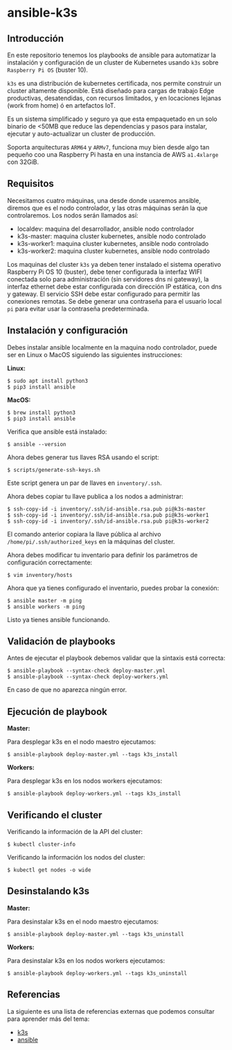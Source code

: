 # ansible-k3s

## Introducción

En este repositorio tenemos los playbooks de ansible para automatizar la instalación y configuración de un
cluster de Kubernetes usando `k3s` sobre `Raspberry Pi OS` (buster 10).

`k3s` es una distribución de kubernetes certificada, nos permite construir un cluster altamente disponible. Está
diseñado para cargas de trabajo Edge productivas, desatendidas, con recursos limitados, y en locaciones lejanas
(work from home) ó en artefactos IoT.

Es un sistema simplificado y seguro ya que esta empaquetado en un solo binario de <50MB que reduce las dependencias
y pasos para instalar, ejecutar y auto-actualizar un cluster de producción.

Soporta arquitecturas `ARM64` y `ARMv7`, funciona muy bien desde algo tan pequeño coo una Raspberry Pi hasta en una
instancia de AWS `a1.4xlarge` con 32GiB.

## Requisitos

Necesitamos cuatro máquinas, una desde donde usaremos ansible, diremos que es el nodo controlador, y las otras
máquinas serán la que controlaremos. Los nodos serán llamados así:

* localdev: maquina del desarrollador, ansible nodo controlador
* k3s-master: maquina cluster kubernetes, ansible nodo controlado
* k3s-worker1: maquina cluster kubernetes, ansible nodo controlado
* k3s-worker2: maquina cluster kubernetes, ansible nodo controlado

Los maquinas del cluster `k3s` ya deben tener instalado el sistema operativo Raspberry Pi OS 10 (buster), debe tener
configurada la interfaz WIFI conectada solo para administración (sin servidores dns ni gateway), la interfaz ethernet
debe estar configurada con dirección IP estática, con dns y gateway. El servicio SSH debe estar configurado para
permitir las conexiones remotas. Se debe generar una contraseña para el usuario local `pi` para evitar usar la
contraseña predeterminada.

## Instalación y configuración

Debes instalar ansible localmente en la maquina nodo controlador, puede ser en Linux o MacOS siguiendo
las siguientes instrucciones:

**Linux:**

```
$ sudo apt install python3
$ pip3 install ansible
```

**MacOS:**

```
$ brew install python3
$ pip3 install ansible
```

Verifica que ansible está instalado:

```
$ ansible --version
```

Ahora debes generar tus llaves RSA usando el script:

```
$ scripts/generate-ssh-keys.sh
```

Este script genera un par de llaves en `inventory/.ssh`.

Ahora debes copiar tu llave publica a los nodos a administrar:

```
$ ssh-copy-id -i inventory/.ssh/id-ansible.rsa.pub pi@k3s-master
$ ssh-copy-id -i inventory/.ssh/id-ansible.rsa.pub pi@k3s-worker1
$ ssh-copy-id -i inventory/.ssh/id-ansible.rsa.pub pi@k3s-worker2
```

El comando anterior copiara la llave pública al archivo `/home/pi/.ssh/authorized_keys` en la
máquinas del cluster.

Ahora debes modificar tu inventario para definir los parámetros de configuración correctamente:

```
$ vim inventory/hosts
```

Ahora que ya tienes configurado el inventario, puedes probar la conexión:

```
$ ansible master -m ping
$ ansible workers -m ping
```

Listo ya tienes ansible funcionando.

## Validación de playbooks

Antes de ejecutar el playbook debemos validar que la sintaxis está correcta:

```
$ ansible-playbook --syntax-check deploy-master.yml
$ ansible-playbook --syntax-check deploy-workers.yml
```

En caso de que no aparezca ningún error.

## Ejecución de playbook

**Master:**

Para desplegar k3s en el nodo maestro ejecutamos:

```
$ ansible-playbook deploy-master.yml --tags k3s_install
```

**Workers:**

Para desplegar k3s en los nodos workers ejecutamos:

```
$ ansible-playbook deploy-workers.yml --tags k3s_install
```

## Verificando el cluster

Verificando la información de la API del cluster:

```
$ kubectl cluster-info
```

Verificando la información los nodos del cluster:

```
$ kubectl get nodes -o wide
```

## Desinstalando k3s

**Master:**

Para desinstalar k3s en el nodo maestro ejecutamos:

```
$ ansible-playbook deploy-master.yml --tags k3s_uninstall
```

**Workers:**

Para desinstalar k3s en los nodos workers ejecutamos:

```
$ ansible-playbook deploy-workers.yml --tags k3s_uninstall
```

## Referencias

La siguiente es una lista de referencias externas que podemos consultar para aprender más del tema:

* [k3s](https://k3s.io/)
* [ansible](https://github.com/ansible/ansible)
